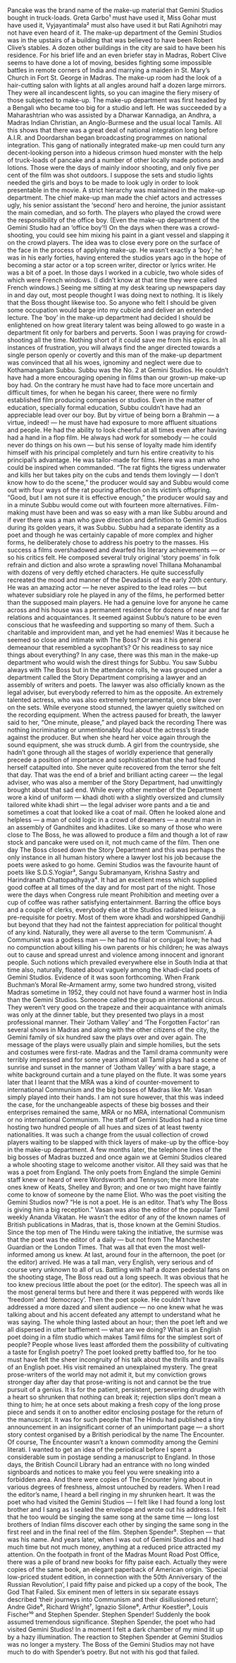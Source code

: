 Pancake was the brand name of the make-up material that Gemini Studios bought in truck-loads. Greta Garbo¹ must have used it, Miss Gohar must have used it, Vyjayantimala² must also have used it but Rati Agnihotri may not have even heard of it. The make-up department of the Gemini Studios was in the upstairs of a building that was believed to have been Robert Clive’s stables. A dozen other buildings in the city are said to have been his residence. For his brief life and an even briefer stay in Madras, Robert Clive seems to have done a lot of moving, besides fighting some impossible battles in remote corners of India and marrying a maiden in St. Mary’s Church in Fort St. George in Madras.
The make-up room had the look of a hair-cutting salon with lights at all angles around half a dozen large mirrors. They were all incandescent lights, so you can imagine the fiery misery of those subjected to make-up. The make-up department was first headed by a Bengali who became too big for a studio and left. He was succeeded by a Maharashtrian who was assisted by a Dharwar Kannadiga, an Andhra, a Madras Indian Christian, an Anglo-Burmese and the usual local Tamils. All this shows that there was a great deal of national integration long before A.I.R. and Doordarshan began broadcasting programmes on national integration. This gang of nationally integrated make-up men could turn any decent-looking person into a hideous crimson hued monster with the help of truck-loads of pancake and a number of other locally made potions and lotions. Those were the days of mainly indoor shooting, and only five per cent of the film was shot outdoors. I suppose the sets and studio lights needed the girls and boys to be made to look ugly in order to look presentable in the movie. A strict hierarchy was maintained in the make-up department. The chief make-up man made the chief actors and actresses ugly, his senior assistant the ‘second’ hero and heroine, the junior assistant the main comedian, and so forth. The players who played the crowd were the responsibility of the office boy. (Even the make-up department of the Gemini Studio had an ‘office boy’!) On the days when there was a crowd-shooting, you could see him mixing his paint in a giant vessel and slapping it on the crowd players. The idea was to close every pore on the surface of the face in the process of applying make-up. He wasn’t exactly a ‘boy’; he was in his early forties, having entered the studios years ago in the hope of becoming a star actor or a top screen writer, director or lyrics writer. He was a bit of a poet.
In those days I worked in a cubicle, two whole sides of which were French windows. (I didn’t know at that time they were called French windows.) Seeing me sitting at my desk tearing up newspapers day in and day out, most people thought I was doing next to nothing. It is likely that the Boss thought likewise too. So anyone who felt I should be given some occupation would barge into my cubicle and deliver an extended lecture. The ‘boy’ in the make-up department had decided I should be enlightened on how great literary talent was being allowed to go waste in a department fit only for barbers and perverts. Soon I was praying for crowd-shooting all the time. Nothing short of it could save me from his epics.
In all instances of frustration, you will always find the anger directed towards a single person openly or covertly and this man of the make-up department was convinced that all his woes, ignominy and neglect were due to Kothamangalam Subbu.
Subbu was the No. 2 at Gemini Studios. He couldn’t have had a more encouraging opening in films than our grown-up make-up boy had. On the contrary he must have had to face more uncertain and difficult times, for when he began his career, there were no firmly established film producing companies or studios. Even in the matter of education, specially formal education, Subbu couldn’t have had an appreciable lead over our boy. But by virtue of being born a Brahmin — a virtue, indeed! — he must have had exposure to more affluent situations and people. He had the ability to look cheerful at all times even after having had a hand in a flop film. He always had work for somebody — he could never do things on his own — but his sense of loyalty made him identify himself with his principal completely and turn his entire creativity to his principal’s advantage. He was tailor-made for films. Here was a man who could be inspired when commanded. “The rat fights the tigress underwater and kills her but takes pity on the cubs and tends them lovingly — I don’t know how to do the scene,” the producer would say and Subbu would come out with four ways of the rat pouring affection on its victim’s offspring. “Good, but I am not sure it is effective enough,” the producer would say and in a minute Subbu would come out with fourteen more alternatives. Film-making must have been and was so easy with a man like Subbu around and if ever there was a man who gave direction and definition to Gemini Studios during its golden years, it was Subbu. Subbu had a separate identity as a poet and though he was certainly capable of more complex and higher forms, he deliberately chose to address his poetry to the masses. His success a films overshadowed and dwarfed his literary achievements — or so his critics felt. He composed several truly original ‘story poems’ in folk refrain and diction and also wrote a sprawling novel Thillana Mohanambal with dozens of very deftly etched characters. He quite successfully recreated the mood and manner of the Devadasis of the early 20th century. He was an amazing actor — he never aspired to the lead roles — but whatever subsidiary role he played in any of the films, he performed better than the supposed main players. He had a genuine love for anyone he came across and his house was a permanent residence for dozens of near and far relations and acquaintances. It seemed against Subbu’s nature to be even conscious that he wasfeeding and supporting so many of them. Such a charitable and improvident man, and yet he had enemies! Was it because he seemed so close and intimate with The Boss? Or was it his general demeanour that resembled a sycophant’s? Or his readiness to say nice things about everything? In any case, there was this man in the make-up department who would wish the direst things for Subbu.
You saw Subbu always with The Boss but in the attendance rolls, he was grouped under a department called the Story Department comprising a lawyer and an assembly of writers and poets. The lawyer was also officially known as the legal adviser, but everybody referred to him as the opposite. An extremely talented actress, who was also extremely temperamental, once blew over on the sets. While everyone stood stunned, the lawyer quietly switched on the recording equipment. When the actress paused for breath, the lawyer said to her, “One minute, please,” and played back the recording<ctrl95> There was nothing incriminating or unmentionably foul about the actress’s tirade against the producer. But when she heard her voice again through the sound equipment, she was struck dumb. A girl from the countryside, she hadn’t gone through all the stages of worldly experience that generally precede a position of importance and sophistication that she had found herself catapulted into. She never quite recovered from the terror she felt that day. That was the end of a brief and brilliant acting career — the legal adviser, who was also a member of the Story Department, had unwittingly brought about that sad end. While every other member of the Department wore a kind of uniform — khadi dhoti with a slightly oversized and clumsily tailored white khadi shirt — the legal adviser wore pants and a tie and sometimes a coat that looked like a coat of mail. Often he looked alone and helpless — a man of cold logic in a crowd of dreamers — a neutral man in an assembly of Gandhiites and khadiites. Like so many of those who were close to The Boss, he was allowed to produce a film and though a lot of raw stock and pancake were used on it, not much came of the film. Then one day The Boss closed down the Story Department and this was perhaps the only instance in all human history where a lawyer lost his job because the poets were asked to go home.
Gemini Studios was the favourite haunt of poets like S.D.S.Yogiar³, Sangu Subramanyam, Krishna Sastry and Harindranath Chattopadhyaya⁴. It had an excellent mess which supplied good coffee at all times of the day and for most part of the night. Those were the days when Congress rule meant Prohibition and meeting over a cup of coffee was rather satisfying entertainment. Barring the office boys and a couple of clerks, everybody else at the Studios radiated leisure, a pre-requisite for poetry. Most of them wore khadi and worshipped Gandhiji but beyond that they had not the faintest appreciation for political thought of any kind. Naturally, they were all averse to the term ‘Communism’. A Communist was a godless man — he had no filial or conjugal love; he had no compunction about killing his own parents or his children; he was always out to cause and spread unrest and violence among innocent and ignorant people. Such notions which prevailed everywhere else in South India at that time also, naturally, floated about vaguely among the khadi-clad poets of Gemini Studios. Evidence of it was soon forthcoming.
When Frank Buchman’s Moral Re-Armament army, some two hundred strong, visited Madras sometime in 1952, they could not have found a warmer host in India than the Gemini Studios. Someone called the group an international circus. They weren’t very good on the trapeze and their acquaintance with animals was only at the dinner table, but they presented two plays in a most professional manner. Their ‘Jotham Valley’ and ‘The Forgotten Factor’ ran several shows in Madras and along with the other citizens of the city, the Gemini family of six hundred saw the plays over and over again. The message of the plays were usually plain and simple homilies, but the sets and costumes were first-rate. Madras and the Tamil drama community were terribly impressed and for some years almost all Tamil plays had a scene of sunrise and sunset in the manner of ‘Jotham Valley’ with a bare stage, a white background curtain and a tune played on the flute. It was some years later that I learnt that the MRA was a kind of counter-movement to international Communism and the big bosses of Madras like Mr. Vasan simply played into their hands. I am not sure however, that this was indeed the case, for the unchangeable aspects of these big bosses and their enterprises remained the same, MRA or no MRA, international Communism or no international Communism. The staff of Gemini Studios had a nice time hosting two hundred people of all hues and sizes of at least twenty nationalities. It was such a change from the usual collection of crowd players waiting to be slapped with thick layers of make-up by the office-boy in the make-up department.
A few months later, the telephone lines of the big bosses of Madras buzzed and once again we at Gemini Studios cleared a whole shooting stage to welcome another visitor. All they said was that he was a poet from England. The only poets from England the simple Gemini staff knew or heard of were Wordsworth and Tennyson; the more literate ones knew of Keats, Shelley and Byron; and one or two might have faintly come to know of someone by the name Eliot. Who was the poet visiting the Gemini Studios now?
“He is not a poet. He is an editor. That’s why The Boss is giving him a big reception.” Vasan was also the editor of the popular Tamil weekly Ananda Vikatan.
He wasn’t the editor of any of the known names of British publications in Madras, that is, those known at the Gemini Studios. Since the top men of The Hindu were taking the initiative, the surmise was that the poet was the editor of a daily — but not from The Manchester Guardian or the London Times. That was all that even the most well-informed among us knew.
At last, around four in the afternoon, the poet (or the editor) arrived. He was a tall man, very English, very serious and of course very unknown to all of us. Battling with half a dozen pedestal fans on the shooting stage, The Boss read out a long speech. It was obvious that he too knew precious little about the poet (or the editor). The speech was all in the most general terms but here and there it was peppered with words like ‘freedom’ and ‘democracy’. Then the poet spoke. He couldn’t have addressed a more dazed and silent audience — no one knew what he was talking about and his accent defeated any attempt to understand what he was saying. The whole thing lasted about an hour; then the poet left and we all dispersed in utter bafflement — what are we doing? What is an English poet doing in a film studio which makes Tamil films for the simplest sort of people? People whose lives least afforded them the possibility of cultivating a taste for English poetry? The poet looked pretty baffled too, for he too must have felt the sheer incongruity of his talk about the thrills and travails of an English poet. His visit remained an unexplained mystery.
The great prose-writers of the world may not admit it, but my conviction grows stronger day after day that prose-writing is not and cannot be the true pursuit of a genius. It is for the patient, persistent, persevering drudge with a heart so shrunken that nothing can break it; rejection slips don’t mean a thing to him; he at once sets about making a fresh copy of the long prose piece and sends it on to another editor enclosing postage for the return of the manuscript. It was for such people that The Hindu had published a tiny announcement in an insignificant corner of an unimportant page — a short story contest organised by a British periodical by the name The Encounter. Of course, The Encounter wasn’t a known commodity among the Gemini literati. I wanted to get an idea of the periodical before I spent a considerable sum in postage sending a manuscript to England. In those days, the British Council Library had an entrance with no long winded signboards and notices to make you feel you were sneaking into a forbidden area. And there were copies of The Encounter lying about in various degrees of freshness, almost untouched by readers. When I read the editor’s name, I heard a bell ringing in my shrunken heart. It was the poet who had visited the Gemini Studios — I felt like I had found a long lost brother and I sang as I sealed the envelope and wrote out his address. I felt that he too would be singing the same song at the same time — long lost brothers of Indian films discover each other by singing the same song in the first reel and in the final reel of the film. Stephen Spender⁵. Stephen — that was his name.
And years later, when I was out of Gemini Studios and I had much time but not much money, anything at a reduced price attracted my attention. On the footpath in front of the Madras Mount Road Post Office, there was a pile of brand new books for fifty paise each. Actually they were copies of the same book, an elegant paperback of American origin. ‘Special low-priced student edition, in connection with the 50th Anniversary of the Russian Revolution’, I paid fifty paise and picked up a copy of the book, The God That Failed. Six eminent men of letters in six separate essays described ‘their journeys into Communism and their disillusioned return’; Andre Gide⁶, Richard Wright⁷, Ignazio Silone⁸, Arthur Koestler⁹, Louis Fischer¹⁰ and Stephen Spender. Stephen Spender! Suddenly the book assumed tremendous significance. Stephen Spender, the poet who had visited Gemini Studios! In a moment I felt a dark chamber of my mind lit up by a hazy illumination. The reaction to Stephen Spender at Gemini Studios was no longer a mystery. The Boss of the Gemini Studios may not have much to do with Spender’s poetry. But not with his god that failed.
